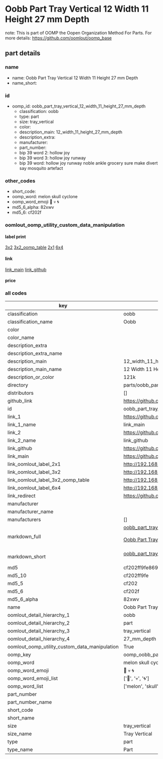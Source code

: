 # Oobb Part Tray Vertical 12 Width 11 Height 27 mm Depth  

note: This is part of OOMP the Oopen Organization Method For Parts. For more details: https://github.com/oomlout/oomp_base

##  part details
  







### name
* name: Oobb Part Tray Vertical 12 Width 11 Height 27 mm Depth
* name_short: 
### id
* oomp_id: oobb_part_tray_vertical_12_width_11_height_27_mm_depth
  * classification: oobb
  * type: part
  * size: tray_vertical
  * color: 
  * description_main: 12_width_11_height_27_mm_depth
  * description_extra: 
  * manufacturer: 
  * part_number: 
  * bip 39 word 2: hollow joy
  * bip 39 word 3: hollow joy runway
  * bip 39 word: hollow joy runway noble ankle grocery sure make divert say mosquito artefact

### other_codes
* short_code: 
* oomp_word: melon skull cyclone
* oomp_word_emoji :melon: :skull: :cyclone:
* md5_6_alpha: 82xwv
* md5_6: cf202f






### oomlout_oomp_utility_custom_data_manipulation
#### label print
[3x2](http://192.168.1.245:1112/?label=oomp%2082xwv)
[3x2_oomp_table](http://192.168.1.108:1112/?label=oomp%2082xwv)
[2x1](http://192.168.1.242:1112/?label=oomp%2082xwv)
[6x4](http://192.168.1.55:1112/?label=oomp%2082xwv)    

#### link

[link_main](https://github.com/oomlout/oomlout_oomp_version_1_messy/tree/main/parts/oobb_part_tray_vertical_12_width_11_height_27_mm_depth) [link_github](https://github.com/oomlout/oomlout_oomp_version_1_messy/tree/main/parts/oobb_part_tray_vertical_12_width_11_height_27_mm_depth)                             

#### price







### all codes 
| key | value |  
| --- | --- |  
| classification | oobb |  
| classification_name | Oobb |  
| color |  |  
| color_name |  |  
| description_extra |  |  
| description_extra_name |  |  
| description_main | 12_width_11_height_27_mm_depth |  
| description_main_name | 12 Width 11 Height 27 mm Depth |  
| description_or_color | 121k |  
| directory | parts/oobb_part_tray_vertical_12_width_11_height_27_mm_depth |  
| distributors | [] |  
| github_link | https://github.com/oomlout/oomlout_oomp_part_src/tree/main/parts/oobb_part_tray_vertical_12_width_11_height_27_mm_depth |  
| id | oobb_part_tray_vertical_12_width_11_height_27_mm_depth |  
| link_1 | https://github.com/oomlout/oomlout_oomp_version_1_messy/tree/main/parts/oobb_part_tray_vertical_12_width_11_height_27_mm_depth |  
| link_1_name | link_main |  
| link_2 | https://github.com/oomlout/oomlout_oomp_version_1_messy/tree/main/parts/oobb_part_tray_vertical_12_width_11_height_27_mm_depth |  
| link_2_name | link_github |  
| link_github | https://github.com/oomlout/oomlout_oomp_version_1_messy/tree/main/parts/oobb_part_tray_vertical_12_width_11_height_27_mm_depth |  
| link_main | https://github.com/oomlout/oomlout_oomp_version_1_messy/tree/main/parts/oobb_part_tray_vertical_12_width_11_height_27_mm_depth |  
| link_oomlout_label_2x1 | http://192.168.1.242:1112/?label=oomp%2082xwv |  
| link_oomlout_label_3x2 | http://192.168.1.245:1112/?label=oomp%2082xwv |  
| link_oomlout_label_3x2_oomp_table | http://192.168.1.108:1112/?label=oomp%2082xwv |  
| link_oomlout_label_6x4 | http://192.168.1.55:1112/?label=oomp%2082xwv |  
| link_redirect | https://github.com/oomlout/oomlout_oomp_version_1_messy/tree/main/parts/oobb_part_tray_vertical_12_width_11_height_27_mm_depth |  
| manufacturer |  |  
| manufacturer_name |  |  
| manufacturers | [] |  
| markdown_full | [oobb_part_tray_vertical_12_width_11_height_27_mm_depth](none)<br>[](none)<br>[Oobb Part Tray Vertical 12 Width 11 Height 27 Mm Depth](none)<br><br> |  
| markdown_short | [oobb_part_tray_vertical_12_width_11_height_27_mm_depth](none)<br><br> |  
| md5 | cf202ff9fe869b419b04995b7ade2367 |  
| md5_10 | cf202ff9fe |  
| md5_5 | cf202 |  
| md5_6 | cf202f |  
| md5_6_alpha | 82xwv |  
| name | Oobb Part Tray Vertical 12 Width 11 Height 27 mm Depth |  
| oomlout_detail_hierarchy_1 | oobb |  
| oomlout_detail_hierarchy_2 | part |  
| oomlout_detail_hierarchy_3 | tray_vertical |  
| oomlout_detail_hierarchy_4 | 27_mm_depth |  
| oomlout_oomp_utility_custom_data_manipulation | True |  
| oomp_key | oomp_oobb_part_tray_vertical_12_width_11_height_27_mm_depth |  
| oomp_word | melon skull cyclone |  
| oomp_word_emoji | :melon: :skull: :cyclone: |  
| oomp_word_emoji_list | [':melon:', ':skull:', ':cyclone:'] |  
| oomp_word_list | ['melon', 'skull', 'cyclone'] |  
| part_number |  |  
| part_number_name |  |  
| short_code |  |  
| short_name |  |  
| size | tray_vertical |  
| size_name | Tray Vertical |  
| type | part |  
| type_name | Part |  
